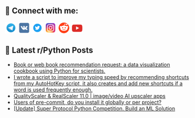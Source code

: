 ## 🔎 Connect with me:
[<img src="https://github.com/bullbesh/bullbesh/blob/main/images/Telegram.png" width="32" height="32" />](https://t.me/bullbesh)
[<img src="https://github.com/bullbesh/bullbesh/blob/main/images/VK.png" width="32" height="32" />](https://vk.com/bullbesh)
[<img src="https://github.com/bullbesh/bullbesh/blob/main/images/Twitter.png" width="32" height="32" />](https://twitter.com/bullbesh1)
[<img src="https://github.com/bullbesh/bullbesh/blob/main/images/Instagram.png" width="32" height="32" />](https://www.instagram.com/bullbesh)
[<img src="https://github.com/bullbesh/bullbesh/blob/main/images/Reddit.png" width="32" height="32" />](https://www.reddit.com/user/bullbesh)
[<img src="https://github.com/bullbesh/bullbesh/blob/main/images/YouTube.png" width="32" height="32" />](https://www.youtube.com/channel/UCtfjRs6uzgq5mfm8S06WTcg)

## 📕 Latest r/Python Posts
<!-- BLOG-POST-LIST:START -->
- [Book or web book recommendation request: a data visualization cookbook using Python for scientists.](https://www.reddit.com/r/Python/comments/1197mc4/book_or_web_book_recommendation_request_a_data/)
- [I wrote a script to improve my typing speed by recommending shortcuts from my AutoHotKey script, it also creates and add new shortcuts if a word is used frequently enough.](https://www.reddit.com/r/Python/comments/1195shk/i_wrote_a_script_to_improve_my_typing_speed_by/)
- [QualityScaler &amp; RealScaler 11.0 | image/video AI upscaler apps](https://www.reddit.com/r/Python/comments/1194qsk/qualityscaler_realscaler_110_imagevideo_ai/)
- [Users of pre-commit, do you install it globally or per project?](https://www.reddit.com/r/Python/comments/1194pea/users_of_precommit_do_you_install_it_globally_or/)
- [[Update] Super Protocol Python Competition. Build an ML Solution](https://www.reddit.com/r/Python/comments/118z6zg/update_super_protocol_python_competition_build_an/)
<!-- BLOG-POST-LIST:END -->
